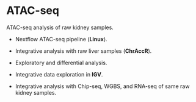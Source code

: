# ATAC-seq

ATAC-seq analysis of raw kidney samples.

* Nextflow ATAC-seq pipeline (__Linux__).

* Integrative analysis with raw liver samples (__ChrAccR__).

* Exploratory and differential analysis.

* Integrative data exploration in __IGV__.

* Integrative analysis with Chip-seq, WGBS, and RNA-seq of same raw kidney samples. 
